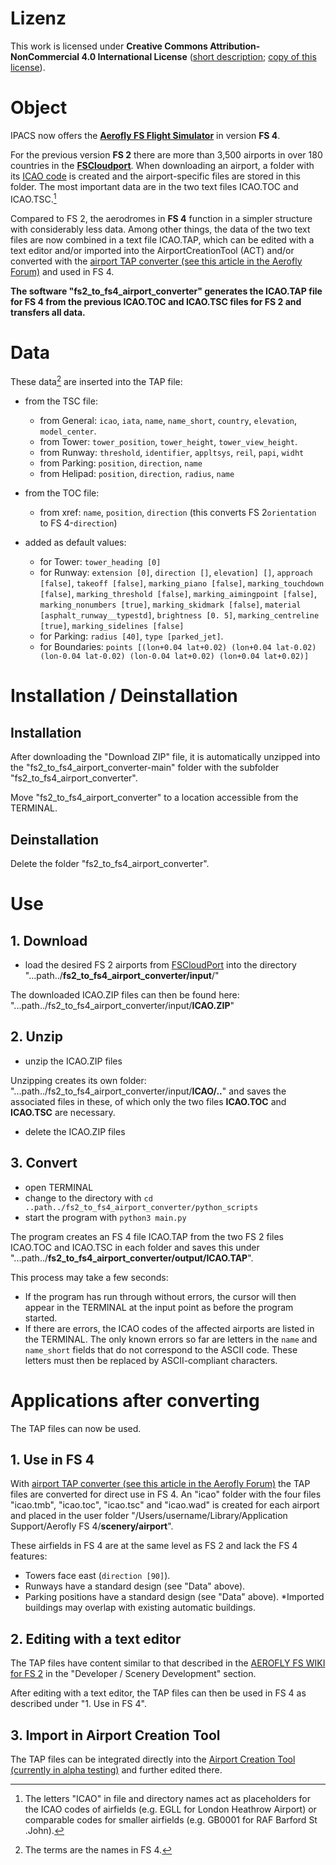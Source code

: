 # Lizenz

This work is licensed under **Creative Commons Attribution-NonCommercial 4.0 International License** ([short description](https://creativecommons.org/licenses/by-nc/4.0/deed.en); [copy of this license](https://creativecommons.org/licenses/by-nc/4.0/legalcode)).


# Object

IPACS now offers the **[Aerofly FS Flight Simulator](https://www.aerofly.com)** in version **FS 4**.

For the previous version **FS 2** there are more than 3,500 airports in over 180 countries in the **[FSCloudport](https://www.fscloudport.com)**. When downloading an airport, a folder with its [ICAO code](https://en.wikipedia.org/wiki/ICAO_airport_code) is created and the airport-specific files are stored in this folder. The most important data are in the two text files ICAO.TOC and ICAO.TSC.[^1]

Compared to FS 2, the aerodromes in **FS 4** function in a simpler structure with considerably less data. Among other things, the data of the two text files are now combined in a text file ICAO.TAP, which can be edited with a text editor and/or imported into the AirportCreationTool (ACT) and/or converted with the [airport TAP converter (see this article in the Aerofly Forum)](https://www.aerofly.com/community/forum/index.php?thread/19827-aerofly-fs-airport-creation-tool-early-alpha-version-work-in-progress/&postID=123276#post123276) and used in FS 4.

**The software "fs2_to_fs4_airport_converter" generates the ICAO.TAP file for FS 4 from the previous ICAO.TOC and ICAO.TSC files for FS 2 and transfers all data.**

[^1]: The letters "ICAO" in file and directory names act as placeholders for the ICAO codes of airfields (e.g. EGLL for London Heathrow Airport) or comparable codes for smaller airfields (e.g. GB0001 for RAF Barford St .John).


# Data

These data[^2] are inserted into the TAP file:

* from the TSC file:
  * from General: `icao`, `iata`, `name`, `name_short`, `country`, `elevation`, `model_center`.
  * from Tower: `tower_position`, `tower_height`, `tower_view_height`.
  * from Runway: `threshold`, `identifier`, `appltsys`, `reil`, `papi`, `widht` 
  * from Parking: `position`, `direction`, `name`
  * from Helipad: `position`, `direction`, `radius`, `name`

* from the TOC file:
  * from xref: `name`, `position`, `direction` (this converts FS 2`orientation` to FS 4-`direction`)

* added as default values:
  * for Tower: `tower_heading [0]`
  * for Runway: `extension [0]`, `direction []`, `elevation] []`, `approach [false]`, `takeoff [false]`, `marking_piano [false]`, `marking_touchdown [false]`, `marking_threshold [false]`, `marking_aimingpoint [false]`, `marking_nonumbers [true]`, `marking_skidmark [false]`, `material [asphalt_runway__typestd]`, `brightness [0. 5]`, `marking_centreline [true]`, `marking_sidelines [false]`
  * for Parking: `radius [40]`, `type [parked_jet]`.
  * for Boundaries: `points [(lon+0.04 lat+0.02) (lon+0.04 lat-0.02) (lon-0.04 lat-0.02) (lon-0.04 lat+0.02) (lon+0.04 lat+0.02)]`

[^2]: The terms are the names in FS 4.

# Installation / Deinstallation

## Installation

After downloading the "Download ZIP" file, it is automatically unzipped into the "fs2_to_fs4_airport_converter-main" folder with the subfolder "fs2_to_fs4_airport_converter".

Move "fs2_to_fs4_airport_converter" to a location accessible from the TERMINAL.

## Deinstallation

Delete the folder "fs2_to_fs4_airport_converter".


# Use

## 1. Download

* load the desired FS 2 airports from [FSCloudPort](https://www.fscloudport.com) into the directory "...path../**fs2_to_fs4_airport_converter/input**/"

The downloaded ICAO.ZIP files can then be found here: "...path../fs2_to_fs4_airport_converter/input/**ICAO.ZIP**"

## 2. Unzip

* unzip the ICAO.ZIP files

Unzipping creates its own folder: "...path../fs2_to_fs4_airport_converter/input/**ICAO/..**" and saves the associated files in these, of which only the two files **ICAO.TOC** and **ICAO.TSC** are necessary.

* delete the ICAO.ZIP files

## 3. Convert

* open TERMINAL
* change to the directory with `cd ..path../fs2_to_fs4_airport_converter/python_scripts`
* start the program with `python3 main.py`

The program creates an FS 4 file ICAO.TAP from the two FS 2 files ICAO.TOC and ICAO.TSC in each folder and saves this under "...path../**fs2_to_fs4_airport_converter/output/ICAO.TAP**".

This process may take a few seconds:
- If the program has run through without errors, the cursor will then appear in the TERMINAL at the input point as before the program started.
- If there are errors, the ICAO codes of the affected airports are listed in the TERMINAL. The only known errors so far are letters in the `name` and `name_short` fields that do not correspond to the ASCII code. These letters must then be replaced by ASCII-compliant characters.


# Applications after converting

The TAP files can now be used.

## 1. Use in FS 4

With [airport TAP converter (see this article in the Aerofly Forum)](https://www.aerofly.com/community/forum/index.php?thread/19827-aerofly-fs-airport-creation-tool-early-alpha-version-work-in-progress/&postID=123276#post123276) the TAP files are converted for direct use in FS 4. An "icao" folder with the four files "icao.tmb", "icao.toc", "icao.tsc" and "icao.wad" is created for each airport and placed in the user folder "/Users/username/Library/Application Support/Aerofly FS 4/**scenery/airport**".

These airfields in FS 4 are at the same level as FS 2 and lack the FS 4 features:
* Towers face east (`direction [90]`).
* Runways have a standard design (see "Data" above).
* Parking positions have a standard design (see "Data" above).
*Imported buildings may overlap with existing automatic buildings.

## 2. Editing with a text editor

The TAP files have content similar to that described in the [AEROFLY FS WIKI for FS 2]([https://www.aerofly.com/dokuwiki/doku.php/start]) in the "Developer / Scenery Development" section.

After editing with a text editor, the TAP files can then be used in FS 4 as described under "1. Use in FS 4".

## 3. Import in Airport Creation Tool

The TAP files can be integrated directly into the [Airport Creation Tool (currently in alpha testing)](https://tap-user.aerofly.com) and further edited there.














